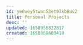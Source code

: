 ```yaml
---
id: ye8wey5twan53et97kb8uv2
title: Personal Projects
desc: ''
updated: 1658956822817
created: 1658868689410
---
```

